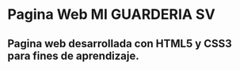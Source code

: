 # Pagina Web MI GUARDERIA SV

## Pagina web desarrollada con HTML5 y CSS3 para fines de aprendizaje.
